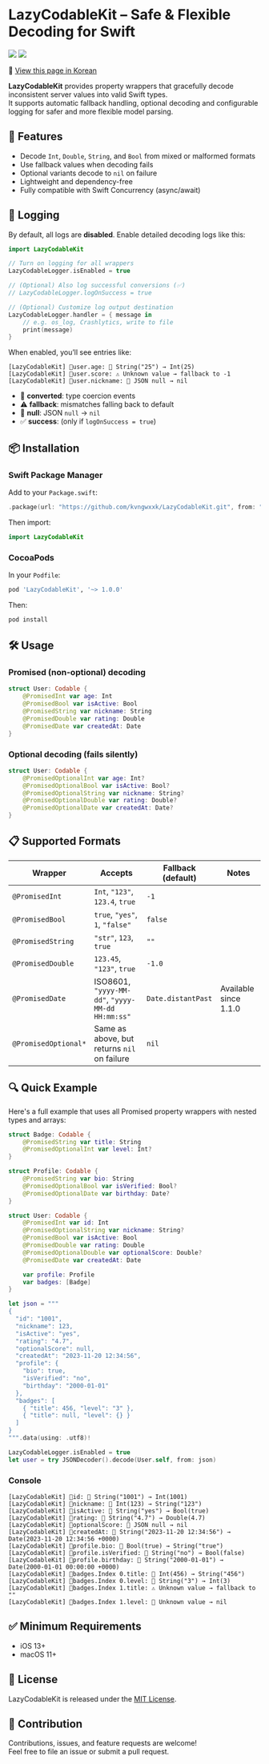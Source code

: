 # LazyCodableKit – Safe & Flexible Decoding for Swift
[![](https://img.shields.io/endpoint?url=https%3A%2F%2Fswiftpackageindex.com%2Fapi%2Fpackages%2Fkvngwxxk%2FLazyCodableKit%2Fbadge%3Ftype%3Dswift-versions)](https://swiftpackageindex.com/kvngwxxk/LazyCodableKit)
[![](https://img.shields.io/endpoint?url=https%3A%2F%2Fswiftpackageindex.com%2Fapi%2Fpackages%2Fkvngwxxk%2FLazyCodableKit%2Fbadge%3Ftype%3Dplatforms)](https://swiftpackageindex.com/kvngwxxk/LazyCodableKit)

📘 [View this page in Korean](./README_KR.md)

**LazyCodableKit** provides property wrappers that gracefully decode inconsistent server values into valid Swift types.  
It supports automatic fallback handling, optional decoding and configurable logging for safer and more flexible model parsing.

## 🚀 Features
- Decode `Int`, `Double`, `String`, and `Bool` from mixed or malformed formats  
- Use fallback values when decoding fails  
- Optional variants decode to `nil` on failure  
- Lightweight and dependency-free  
- Fully compatible with Swift Concurrency (async/await)

## 📢 Logging
By default, all logs are **disabled**. Enable detailed decoding logs like this:

```swift
import LazyCodableKit

// Turn on logging for all wrappers
LazyCodableLogger.isEnabled = true

// (Optional) Also log successful conversions (✅)
// LazyCodableLogger.logOnSuccess = true

// (Optional) Customize log output destination
LazyCodableLogger.handler = { message in
    // e.g. os_log, Crashlytics, write to file
    print(message)
}
```

When enabled, you’ll see entries like:

```text
[LazyCodableKit] 📍user.age: 🔄 String("25") → Int(25)
[LazyCodableKit] 📍user.score: ⚠️ Unknown value → fallback to -1
[LazyCodableKit] 📍user.nickname: 🚫 JSON null → nil
```

- 🔄 **converted**: type coercion events  
- ⚠️ **fallback**: mismatches falling back to default  
- 🚫 **null**: JSON `null` → `nil`  
- ✅ **success**: (only if `logOnSuccess = true`)

## 📦 Installation

### Swift Package Manager

Add to your `Package.swift`:

```swift
.package(url: "https://github.com/kvngwxxk/LazyCodableKit.git", from: "1.0.0")
```

Then import:

```swift
import LazyCodableKit
```

### CocoaPods

In your `Podfile`:

```ruby
pod 'LazyCodableKit', '~> 1.0.0'
```

Then:

```bash
pod install
```

## 🛠️ Usage

### Promised (non-optional) decoding

```swift
struct User: Codable {
    @PromisedInt var age: Int
    @PromisedBool var isActive: Bool
    @PromisedString var nickname: String
    @PromisedDouble var rating: Double
    @PromisedDate var createdAt: Date    
}
```

### Optional decoding (fails silently)

```swift
struct User: Codable {
    @PromisedOptionalInt var age: Int?
    @PromisedOptionalBool var isActive: Bool?
    @PromisedOptionalString var nickname: String?
    @PromisedOptionalDouble var rating: Double?
    @PromisedOptionalDate var createdAt: Date?
}
```

## 📋 Supported Formats

| Wrapper              | Accepts                                           | Fallback (default) |      Notes              |
|----------------------|---------------------------------------------------|--------------------|-------------------------|
| `@PromisedInt`       | `Int`, `"123"`, `123.4`, `true`                   | `-1`               |                           |
| `@PromisedBool`      | `true`, `"yes"`, `1`, `"false"`                   | `false`            |                           |
| `@PromisedString`    | `"str"`, `123`, `true`                            | `""`               |                           |
| `@PromisedDouble`    | `123.45`, `"123"`, `true`                         | `-1.0`             |                           |
| `@PromisedDate`        | ISO8601, `"yyyy-MM-dd"`, `"yyyy-MM-dd HH:mm:ss"` | `Date.distantPast`   | Available since 1.1.0  |
| `@PromisedOptional*` | Same as above, but returns `nil` on failure       | `nil`              |                           |

## 🔍 Quick Example

Here's a full example that uses all Promised property wrappers with nested types and arrays:

```swift
struct Badge: Codable {
    @PromisedString var title: String
    @PromisedOptionalInt var level: Int?
}

struct Profile: Codable {
    @PromisedString var bio: String
    @PromisedOptionalBool var isVerified: Bool?
    @PromisedOptionalDate var birthday: Date?
}

struct User: Codable {
    @PromisedInt var id: Int
    @PromisedOptionalString var nickname: String?
    @PromisedBool var isActive: Bool
    @PromisedDouble var rating: Double
    @PromisedOptionalDouble var optionalScore: Double?
    @PromisedDate var createdAt: Date

    var profile: Profile
    var badges: [Badge]
}

let json = """
{
  "id": "1001",
  "nickname": 123,
  "isActive": "yes",
  "rating": "4.7",
  "optionalScore": null,
  "createdAt": "2023-11-20 12:34:56",
  "profile": {
    "bio": true,
    "isVerified": "no",
    "birthday": "2000-01-01"
  },
  "badges": [
    { "title": 456, "level": "3" },
    { "title": null, "level": {} }
  ]
}
""".data(using: .utf8)!

LazyCodableLogger.isEnabled = true
let user = try JSONDecoder().decode(User.self, from: json)
```

### Console
```text
[LazyCodableKit] 📍id: 🔄 String("1001") → Int(1001)
[LazyCodableKit] 📍nickname: 🔄 Int(123) → String("123")
[LazyCodableKit] 📍isActive: 🔄 String("yes") → Bool(true)
[LazyCodableKit] 📍rating: 🔄 String("4.7") → Double(4.7)
[LazyCodableKit] 📍optionalScore: 🚫 JSON null → nil
[LazyCodableKit] 📍createdAt: 🔄 String("2023-11-20 12:34:56") → Date(2023-11-20 12:34:56 +0000)
[LazyCodableKit] 📍profile.bio: 🔄 Bool(true) → String("true")
[LazyCodableKit] 📍profile.isVerified: 🔄 String("no") → Bool(false)
[LazyCodableKit] 📍profile.birthday: 🔄 String("2000-01-01") → Date(2000-01-01 00:00:00 +0000)
[LazyCodableKit] 📍badges.Index 0.title: 🔄 Int(456) → String("456")
[LazyCodableKit] 📍badges.Index 0.level: 🔄 String("3") → Int(3)
[LazyCodableKit] 📍badges.Index 1.title: ⚠️ Unknown value → fallback to ""
[LazyCodableKit] 📍badges.Index 1.level: 🚫 Unknown value → nil
```


## ✅ Minimum Requirements
- iOS 13+  
- macOS 11+

## 📄 License
LazyCodableKit is released under the [MIT License](LICENSE).

## 🔗 Contribution
Contributions, issues, and feature requests are welcome!  
Feel free to file an issue or submit a pull request.
